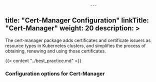                                           ---
title: "Cert-Manager Configuration"
linkTitle: "Cert-Manager"
weight: 20
description: >
---

The cert-manager package adds certificates and certificate issuers as resource types in Kubernetes clusters, and simplifies the process of obtaining, renewing and using those certificates.

{{< content "../best_practice.md" >}}

### Configuration options for Cert-Manager
